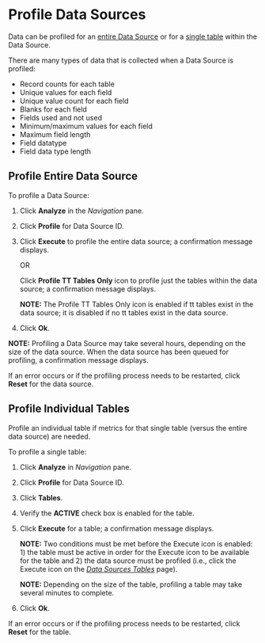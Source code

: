 # Profile Data Sources

Data can be profiled for an [entire Data
Source](#Profile_Entire_Data_Source) or for a [single
table](#Profile_Individual_Tables) within the Data Source.

There are many types of data that is collected when a Data Source is
profiled:

  - Record counts for each table
  - Unique values for each field
  - Unique value count for each field
  - Blanks for each field
  - Fields used and not used
  - Minimum/maximum values for each field
  - Maximum field length
  - Field datatype
  - Field data type
length

## <span id="Profile_Entire_Data_Source"></span>Profile Entire Data Source

To profile a Data Source:

1.  Click **Analyze** in the *Navigation* pane.

2.  Click **Profile** for Data Source ID.

3.  Click **Execute** to profile the entire data source; a confirmation
    message displays.
    
    OR
    
    Click <span style="font-weight: bold;">Profile TT Tables Only</span>
    icon to profile just the tables within the data source; a
    confirmation message displays.
    
    **NOTE:** The Profile TT Tables Only icon is enabled if tt tables
    exist in the data source; it is disabled if no tt tables exist in
    the data source.

4.  Click **Ok**.

**NOTE:** Profiling a Data Source may take several hours, depending on
the size of the data source. When the data source has been queued for
profiling, a confirmation message displays.

If an error occurs or if the profiling process needs to be restarted,
click **Reset** for the data source.

## <span id="Profile_Individual_Tables"></span>Profile Individual Tables

Profile an individual table if metrics for that single table (versus the
entire data source) are needed.

To profile a single table:

1.  Click **Analyze** in *Navigation* pane.

2.  Click **Profile** for Data Source ID.

3.  Click **Tables**.

4.  Verify the <span style="font-weight: bold;">ACTIVE</span> check box
    is enabled for the table.

5.  Click **Execute** for a table; a confirmation message displays.
    
    **NOTE:** Two conditions must be met before the Execute icon is
    enabled: 1) the table must be active in order for the Execute icon
    to be available for the table and 2) the data source must be
    profiled (i.e., click the Execute icon on the *[Data Sources
    Tables](../Page_Desc/Data_Sources_Tables.htm)* page).
    
    **NOTE:** Depending on the size of the table, profiling a table may
    take several minutes to complete.

6.  Click **Ok**.

If an error occurs or if the profiling process needs to be restarted,
click **Reset** for the table.
